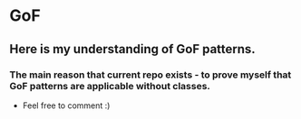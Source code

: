 # GoF 
## Here is my understanding of GoF patterns.
### The main reason that current repo exists - to prove myself that GoF patterns are applicable without classes.
- Feel free to comment :)
